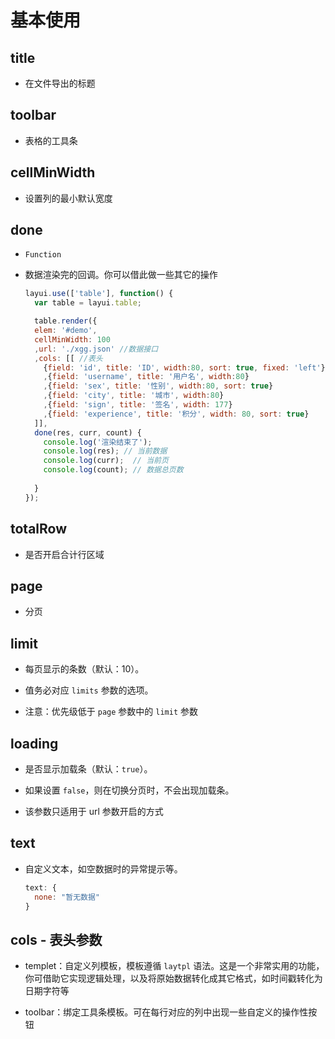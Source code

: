 # 基本使用

## title

*   在文件导出的标题

## toolbar

*   表格的工具条

## cellMinWidth

*   设置列的最小默认宽度

## done

*   `Function`

*   数据渲染完的回调。你可以借此做一些其它的操作

    ```javascript
    layui.use(['table'], function() {
      var table = layui.table;

      table.render({
      elem: '#demo',
      cellMinWidth: 100
      ,url: './xgg.json' //数据接口
      ,cols: [[ //表头
        {field: 'id', title: 'ID', width:80, sort: true, fixed: 'left'}
        ,{field: 'username', title: '用户名', width:80}
        ,{field: 'sex', title: '性别', width:80, sort: true}
        ,{field: 'city', title: '城市', width:80} 
        ,{field: 'sign', title: '签名', width: 177}
        ,{field: 'experience', title: '积分', width: 80, sort: true}
      ]],
      done(res, curr, count) {
        console.log('渲染结束了');
        console.log(res); // 当前数据
        console.log(curr);  // 当前页
        console.log(count); // 数据总页数
        
      }
    });
    ```

## totalRow

*   是否开启合计行区域

## page

*   分页

## limit

*   每页显示的条数（默认：10）。

*   值务必对应 `limits` 参数的选项。

*   注意：优先级低于 `page` 参数中的 `limit` 参数

## loading

*   是否显示加载条（默认：`true`）。

*   如果设置 `false`，则在切换分页时，不会出现加载条。

*   该参数只适用于 url 参数开启的方式

## text

*   自定义文本，如空数据时的异常提示等。

    ```javascript
    text: {
      none: "暂无数据"
    }
    ```

## cols - 表头参数

*   templet：自定义列模板，模板遵循 `laytpl` 语法。这是一个非常实用的功能，你可借助它实现逻辑处理，以及将原始数据转化成其它格式，如时间戳转化为日期字符等

*   toolbar：绑定工具条模板。可在每行对应的列中出现一些自定义的操作性按钮
